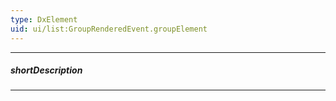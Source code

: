 ```yaml
---
type: DxElement
uid: ui/list:GroupRenderedEvent.groupElement
---
```

---
##### shortDescription
<!-- Description goes here -->

---
<!-- Description goes here -->